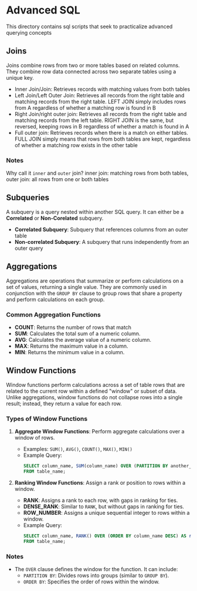 # Advanced SQL
This directory contains sql scripts that seek to practicalize advanced querying concepts

## Joins
Joins combine rows from two or more tables based on related columns. They combine row data connected across two separate tables using a unique key.

- Inner Join/Join: Retrieves records with matching values from both tables
- Left Join/Left Outer Join: Retrieves all records from the right table and matching records from the right table. LEFT JOIN simply includes rows from A regardless of whether a matching row is found in B
- Right Join/right outer join: Retrieves all records from the right table and matching records from the left table. RIGHT JOIN is the same, but reversed, keeping rows in B regardless of whether a match is found in A
- Full outer join: Retrieves records when there is a match on either tables. FULL JOIN simply means that rows from both tables are kept, regardless of whether a matching row exists in the other table

### Notes
Why call it `inner` and `outer` join? inner join: matching rows from both tables, outer join: all rows from one or both tables

## Subqueries
A subquery is a query nested within another SQL query. It can either be a **Correlated** or **Non-Corelated** subquery.
- **Correlated Subquery**: Subquery that references columns from an outer table
- **Non-correlated Subquery**: A subquery that runs independently from an outer query

## Aggregations
Aggregations are operations that summarize or perform calculations on a set of values, returning a single value. They are commonly used in conjunction with the `GROUP BY` clause to group rows that share a property and perform calculations on each group.

### Common Aggregation Functions
- **COUNT**: Returns the number of rows that match
- **SUM**: Calculates the total sum of a numeric column.
- **AVG**: Calculates the average value of a numeric column.
- **MAX**: Returns the maximum value in a column.
- **MIN**: Returns the minimum value in a column.

## Window Functions
Window functions perform calculations across a set of table rows that are related to the current row within a defined "window" or subset of data. Unlike aggregations, window functions do not collapse rows into a single result; instead, they return a value for each row.

### Types of Window Functions
1. **Aggregate Window Functions**: Perform aggregate calculations over a window of rows.
     - Examples: `SUM()`, `AVG()`, `COUNT()`, `MAX()`, `MIN()`
     - Example Query:
         ```sql
         SELECT column_name, SUM(column_name) OVER (PARTITION BY another_column) AS window_sum
         FROM table_name;
         ```

2. **Ranking Window Functions**: Assign a rank or position to rows within a window.
     - **RANK**: Assigns a rank to each row, with gaps in ranking for ties.
     - **DENSE_RANK**: Similar to `RANK`, but without gaps in ranking for ties.
     - **ROW_NUMBER**: Assigns a unique sequential integer to rows within a window.
     - Example Query:
         ```sql
         SELECT column_name, RANK() OVER (ORDER BY column_name DESC) AS rank
         FROM table_name;
         ```

### Notes
- The `OVER` clause defines the window for the function. It can include:
    - `PARTITION BY`: Divides rows into groups (similar to `GROUP BY`).
    - `ORDER BY`: Specifies the order of rows within the window.

